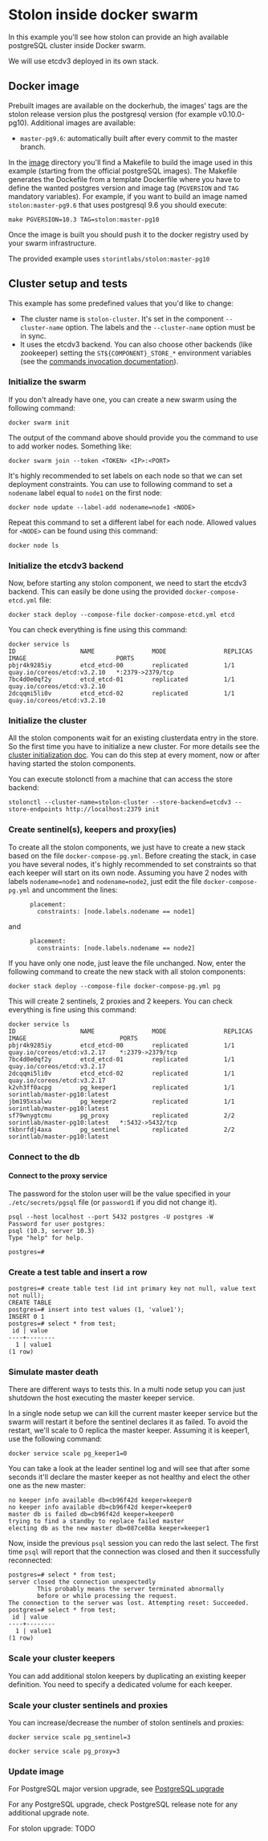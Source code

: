# Stolon inside docker swarm

In this example you'll see how stolon can provide an high available postgreSQL cluster inside Docker swarm.

We will use etcdv3 deployed in its own stack. 

## Docker image

Prebuilt images are available on the dockerhub, the images' tags are the stolon release version plus the postgresql version (for example v0.10.0-pg10). Additional images are available:

* `master-pg9.6`: automatically built after every commit to the master branch.

In the [image](../kubernetes/image/docker) directory you'll find a Makefile to build the image used in this example (starting from the official postgreSQL images). The Makefile generates the Dockefile from a template Dockerfile where you have to define the wanted postgres version and image tag (`PGVERSION` and `TAG` mandatory variables).
For example, if you want to build an image named `stolon:master-pg9.6` that uses postgresql 9.6 you should execute:

```
make PGVERSION=10.3 TAG=stolon:master-pg10
```

Once the image is built you should push it to the docker registry used by your swarm infrastructure.

The provided example uses `storintlabs/stolon:master-pg10`


## Cluster setup and tests

This example has some predefined values that you'd like to change:

* The cluster name is `stolon-cluster`. It's set in the component `--cluster-name` option. The labels and the `--cluster-name` option must be in sync.
* It uses the etcdv3 backend. You can also choose other backends (like zookeeper) setting the `ST${COMPONENT}_STORE_*` environment variables (see the [commands invocation documentation](/doc/commands_invocation.md)).

### Initialize the swarm

If you don't already have one, you can create a new swarm using the following command:

```
docker swarm init 
```
The output of the command above should provide you the command to use to add worker nodes.
Something like:

```
docker swarm join --token <TOKEN> <IP>:<PORT>  
```

It's highly recommended to set labels on each node so that we can set deployment constraints.
You can use to following command to set a `nodename` label equal to `node1` on the first node:

```
docker node update --label-add nodename=node1 <NODE> 
```

Repeat this command to set a different label for each node. Allowed values for `<NODE>` can be found using this command:
```
docker node ls 
```

 
### Initialize the etcdv3 backend

Now, before starting any stolon component, we need to start the etcdv3 backend. This can easily be done using the provided `docker-compose-etcd.yml` file:

```
docker stack deploy --compose-file docker-compose-etcd.yml etcd
```

You can check everything is fine using this command:

```
docker service ls
ID                  NAME                MODE                REPLICAS            IMAGE                         PORTS
pbjr4k9285iy        etcd_etcd-00        replicated          1/1                 quay.io/coreos/etcd:v3.2.10   *:2379->2379/tcp
7bc4d0e0qf2y        etcd_etcd-01        replicated          1/1                 quay.io/coreos/etcd:v3.2.10   
2dcqqmi5li0v        etcd_etcd-02        replicated          1/1                 quay.io/coreos/etcd:v3.2.10 
```

### Initialize the cluster

All the stolon components wait for an existing clusterdata entry in the store. So the first time you have to initialize a new cluster. For more details see the [cluster initialization doc](/doc/initialization.md). You can do this step at every moment, now or after having started the stolon components.

You can execute stolonctl from a machine that can access the store backend:

```
stolonctl --cluster-name=stolon-cluster --store-backend=etcdv3 --store-endpoints http://localhost:2379 init
```

### Create sentinel(s), keepers and proxy(ies)

To create all the stolon components, we just have to create a new stack based on the file `docker-compose-pg.yml`.
Before creating the stack, in case you have several nodes, it's highly recommended to set constraints so that each keeper
will start on its own node.
Assuming you have 2 nodes with labels `nodename=node1` and `nodename=node2`, just edit the file `docker-compose-pg.yml` 
and uncomment the lines:
```
      placement:
        constraints: [node.labels.nodename == node1]
```
and
```
      placement:
        constraints: [node.labels.nodename == node2]
```

If you have only one node, just leave the file unchanged.
Now, enter the following command to create the new stack with all stolon components:

```
docker stack deploy --compose-file docker-compose-pg.yml pg
```

This will create 2 sentinels, 2 proxies and 2 keepers. 
You can check everything is fine using this command:

```
docker service ls
ID                  NAME                MODE                REPLICAS            IMAGE                          PORTS
pbjr4k9285iy        etcd_etcd-00        replicated          1/1                 quay.io/coreos/etcd:v3.2.17    *:2379->2379/tcp
7bc4d0e0qf2y        etcd_etcd-01        replicated          1/1                 quay.io/coreos/etcd:v3.2.17    
2dcqqmi5li0v        etcd_etcd-02        replicated          1/1                 quay.io/coreos/etcd:v3.2.17    
k2vh3ff0acpg        pg_keeper1          replicated          1/1                 sorintlab/master-pg10:latest   
jbm195xsalwu        pg_keeper2          replicated          1/1                 sorintlab/master-pg10:latest   
sf79wnygtcmu        pg_proxy            replicated          2/2                 sorintlab/master-pg10:latest   *:5432->5432/tcp
tkbnrfdj4axa        pg_sentinel         replicated          2/2                 sorintlab/master-pg10:latest
```

### Connect to the db

#### Connect to the proxy service

The password for the stolon user will be the value specified in your `./etc/secrets/pgsql` file (or `password1` if you did not change it). 

```
psql --host localhost --port 5432 postgres -U postgres -W
Password for user postgres:
psql (10.3, server 10.3)
Type "help" for help.

postgres=#
```

### Create a test table and insert a row

```
postgres=# create table test (id int primary key not null, value text not null);
CREATE TABLE
postgres=# insert into test values (1, 'value1');
INSERT 0 1
postgres=# select * from test;
 id | value
----+--------
  1 | value1
(1 row)
```

### Simulate master death

There are different ways to tests this. In a multi node setup you can just shutdown the host executing the master keeper service.

In a single node setup we can kill the current master keeper service but the swarm will restart it before the sentinel declares it as failed.
To avoid the restart, we'll scale to 0 replica the master keeper. Assuming it is keeper1, use the following command:

```
docker service scale pg_keeper1=0
```

You can take a look at the leader sentinel log and will see that after some seconds it'll declare the master keeper as not healthy and elect the other one as the new master:
```
no keeper info available db=cb96f42d keeper=keeper0
no keeper info available db=cb96f42d keeper=keeper0
master db is failed db=cb96f42d keeper=keeper0
trying to find a standby to replace failed master
electing db as the new master db=087ce88a keeper=keeper1
```

Now, inside the previous `psql` session you can redo the last select. The first time `psql` will report that the connection was closed and then it successfully reconnected:

```
postgres=# select * from test;
server closed the connection unexpectedly
        This probably means the server terminated abnormally
        before or while processing the request.
The connection to the server was lost. Attempting reset: Succeeded.
postgres=# select * from test;
 id | value
----+--------
  1 | value1
(1 row)
```

### Scale your cluster keepers

You can add additional stolon keepers by duplicating an existing keeper definition. You need to specify a dedicated volume for each keeper.

### Scale your cluster sentinels and proxies

You can increase/decrease the number of stolon sentinels and proxies:

```
docker service scale pg_sentinel=3
```

```
docker service scale pg_proxy=3
```

### Update image

For PostgreSQL major version upgrade, see [PostgreSQL upgrade](postgresql_upgrade.md)

For any PostgreSQL upgrade, check PostgreSQL release note for any additional upgrade note.

For stolon upgrade: TODO
